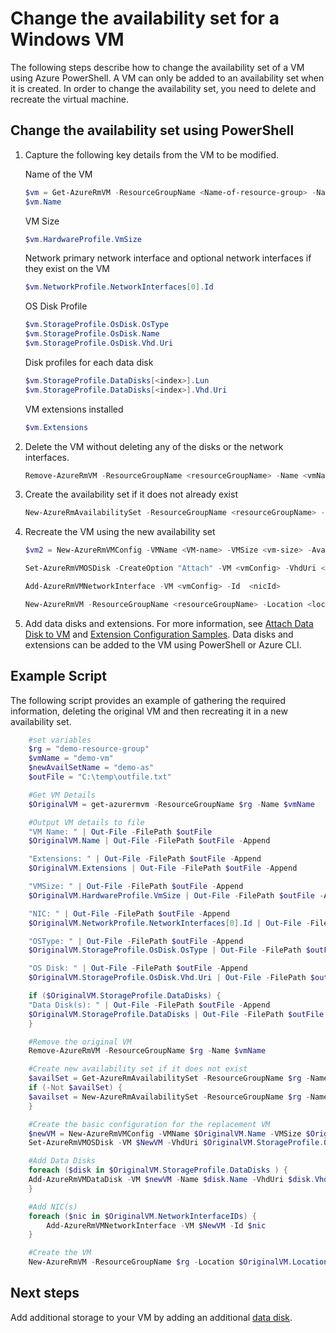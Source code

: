 <properties
	pageTitle="Change a VMs availability set | Microsoft Azure"
	description="Learn how to change the availability set for your virtual machines using Azure PowerShell and the Resource Manager deployment model."
	keywords=""
	services="virtual-machines-windows"
	documentationCenter=""
	authors="Drewm3"
	manager="timlt"
	editor=""
	tags="azure-resource-manager"/>
<tags
	ms.service="virtual-machines-windows"
	ms.workload="infrastructure-services"
	ms.tgt_pltfrm="vm-windows"
	ms.devlang="na"
	ms.topic="article"
	ms.date="09/15/2016"
	ms.author="drewm"/>



# Change the availability set for a Windows VM

The following steps describe how to change the availability set of a VM using Azure PowerShell. A VM can only be added to an availability set when it is created. In order to change the availability set, you need to delete and recreate the virtual machine. 

## Change the availability set using PowerShell

1. Capture the following key details from the VM to be modified.

	Name of the VM
	
	```powershell
	$vm = Get-AzureRmVM -ResourceGroupName <Name-of-resource-group> -Name <name-of-VM>
	$vm.Name
	```
 
	VM Size
	
	```powershell
	$vm.HardwareProfile.VmSize
	```

	Network primary network interface and optional network interfaces if they exist on the VM
	
	```powershell
	$vm.NetworkProfile.NetworkInterfaces[0].Id
	```

	OS Disk Profile

	```powershell
	$vm.StorageProfile.OsDisk.OsType
	$vm.StorageProfile.OsDisk.Name
	$vm.StorageProfile.OsDisk.Vhd.Uri
	```

	Disk profiles for each data disk 
	
	```powershell
	$vm.StorageProfile.DataDisks[<index>].Lun
	$vm.StorageProfile.DataDisks[<index>].Vhd.Uri
	```

	VM extensions installed 
	
	```powershell
	$vm.Extensions
	```

2. Delete the VM without deleting any of the disks or the network interfaces.

	```powershell
	Remove-AzureRmVM -ResourceGroupName <resourceGroupName> -Name <vmName> 
	```

3. Create the availability set if it does not already exist

	```powershell
	New-AzureRmAvailabilitySet -ResourceGroupName <resourceGroupName> -Name <availabilitySetName> -Location "<location>" 
	```

4. Recreate the VM using the new availability set

	```powershell
	$vm2 = New-AzureRmVMConfig -VMName <VM-name> -VMSize <vm-size> -AvailabilitySetId <availability-set-id>

	Set-AzureRmVMOSDisk -CreateOption "Attach" -VM <vmConfig> -VhdUri <osDiskURI> -Name <osDiskName> [-Windows | -Linux]

	Add-AzureRmVMNetworkInterface -VM <vmConfig> -Id  <nicId> 

	New-AzureRmVM -ResourceGroupName <resourceGroupName> -Location <location> -VM <vmConfig>
	``` 

5. Add data disks and extensions. For more information, see [Attach Data Disk to VM](virtual-machines-windows-attach-disk-portal.md) and [Extension Configuration Samples](virtual-machines-windows-extensions-configuration-samples.md). Data disks and extensions can be added to the VM using PowerShell or Azure CLI.

## Example Script

The following script provides an example of gathering the required information, deleting the original VM and then recreating it in a new availability set.

```powershell
	#set variables
	$rg = "demo-resource-group"
	$vmName = "demo-vm"
	$newAvailSetName = "demo-as"
	$outFile = "C:\temp\outfile.txt"

	#Get VM Details
	$OriginalVM = get-azurermvm -ResourceGroupName $rg -Name $vmName

	#Output VM details to file
	"VM Name: " | Out-File -FilePath $outFile 
	$OriginalVM.Name | Out-File -FilePath $outFile -Append

	"Extensions: " | Out-File -FilePath $outFile -Append
	$OriginalVM.Extensions | Out-File -FilePath $outFile -Append

	"VMSize: " | Out-File -FilePath $outFile -Append
	$OriginalVM.HardwareProfile.VmSize | Out-File -FilePath $outFile -Append

	"NIC: " | Out-File -FilePath $outFile -Append
	$OriginalVM.NetworkProfile.NetworkInterfaces[0].Id | Out-File -FilePath $outFile -Append

	"OSType: " | Out-File -FilePath $outFile -Append
	$OriginalVM.StorageProfile.OsDisk.OsType | Out-File -FilePath $outFile -Append

	"OS Disk: " | Out-File -FilePath $outFile -Append
	$OriginalVM.StorageProfile.OsDisk.Vhd.Uri | Out-File -FilePath $outFile -Append

	if ($OriginalVM.StorageProfile.DataDisks) {
    "Data Disk(s): " | Out-File -FilePath $outFile -Append
    $OriginalVM.StorageProfile.DataDisks | Out-File -FilePath $outFile -Append
	}

	#Remove the original VM
	Remove-AzureRmVM -ResourceGroupName $rg -Name $vmName

	#Create new availability set if it does not exist
	$availSet = Get-AzureRmAvailabilitySet -ResourceGroupName $rg -Name $newAvailSetName -ErrorAction Ignore
	if (-Not $availSet) {
    $availset = New-AzureRmAvailabilitySet -ResourceGroupName $rg -Name $newAvailSetName -Location $OriginalVM.Location
	}

	#Create the basic configuration for the replacement VM
	$newVM = New-AzureRmVMConfig -VMName $OriginalVM.Name -VMSize $OriginalVM.HardwareProfile.VmSize -AvailabilitySetId $availSet.Id
	Set-AzureRmVMOSDisk -VM $NewVM -VhdUri $OriginalVM.StorageProfile.OsDisk.Vhd.Uri  -Name $OriginalVM.Name -CreateOption Attach -Windows

	#Add Data Disks
	foreach ($disk in $OriginalVM.StorageProfile.DataDisks ) { 
    Add-AzureRmVMDataDisk -VM $newVM -Name $disk.Name -VhdUri $disk.Vhd.Uri -Caching $disk.Caching -Lun $disk.Lun -CreateOption Attach -DiskSizeInGB $disk.DiskSizeGB
	}

	#Add NIC(s)
	foreach ($nic in $OriginalVM.NetworkInterfaceIDs) {
		Add-AzureRmVMNetworkInterface -VM $NewVM -Id $nic
	}

	#Create the VM
	New-AzureRmVM -ResourceGroupName $rg -Location $OriginalVM.Location -VM $NewVM -DisableBginfoExtension
```

## Next steps

Add additional storage to your VM by adding an additional [data disk](virtual-machines-windows-attach-disk-portal.md).

